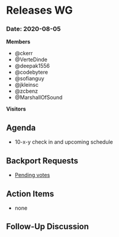 # Releases WG

### Date: 2020-08-05

**Members**
* @ckerr
* @VerteDinde
* @deepak1556
* @codebytere 
* @sofianguy 
* @jkleinsc
* @zcbenz
* @MarshallOfSound

**Visitors**

## Agenda
* 10-x-y check in and upcoming schedule

## Backport Requests

* [Pending votes](https://github.com/electron/electron/pulls?q=is%3Apr+is%3Aopen+label%3A%22backport%2Frequested+%F0%9F%97%B3%22+)

## Action Items

* none
 
## Follow-Up Discussion
